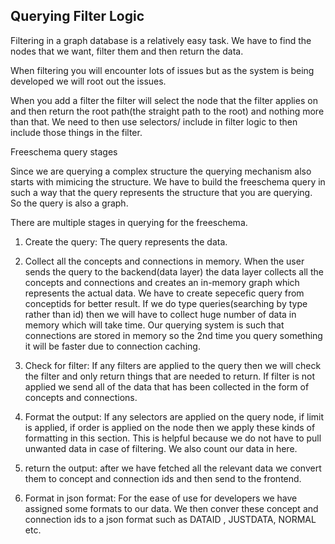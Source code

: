 ## Querying Filter Logic

Filtering in a graph database is a relatively easy task. We have to find the nodes that we want, filter them and then return the data.

When filtering you will encounter lots of issues but as the system is being developed we will root out the issues.


When you add a filter the filter will select the node that the filter applies on and then return the root path(the straight path to the root) and nothing more than that. We need to then use selectors/ include in filter logic to then include those things in the filter.

Freeschema query stages

Since we are querying a complex structure the querying mechanism also starts with mimicing the structure. We have to build the freeschema query in such a way that the query represents the structure that you are querying. So the query is also a graph.

There are multiple stages in querying for the freeschema.

1. Create the query: The query represents the data.

2. Collect all the concepts and connections in memory. When the user sends the query to the backend(data layer) the data layer collects all the concepts and connections and creates an in-memory graph which represents the actual data. We have to create sepecefic query from conceptids for better result. If we do type queries(searching by type rather than id) then we will have to collect huge number of data in memory which will take time. Our querying system is such that connections are stored in memory so the 2nd time you query something it will be faster due to connection caching.

3. Check for filter: If any filters are applied to the query then we will check the filter and only return things that are needed to return. If filter is not applied we send all of the data that has been collected in the form of concepts and connections.

4. Format the output: If any selectors are applied on the query node, if limit is applied, if order is applied on the node then we apply these kinds of formatting in this section. This is helpful because we do not have to pull unwanted data in case of filtering. We also count our data in here.

5. return the output: after we have fetched all the relevant data we convert them to concept and connection ids and then send to the frontend.

6. Format in json format: For the ease of use for developers we have assigned some formats to our data. We then conver these concept and connection ids to a json format such as DATAID , JUSTDATA, NORMAL etc.


